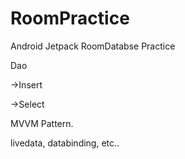 # RoomPractice
Android Jetpack RoomDatabse Practice

Dao

->Insert


->Select

MVVM Pattern.

livedata, databinding, etc..
